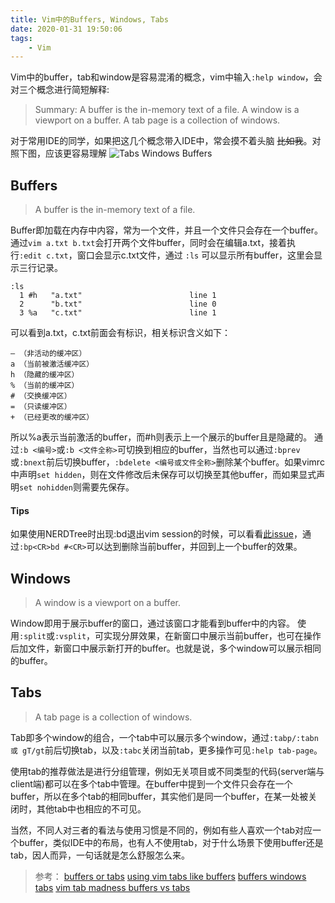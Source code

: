 ```yaml
---
title: Vim中的Buffers, Windows, Tabs
date: 2020-01-31 19:50:06
tags:
    - Vim
---
```


Vim中的buffer，tab和window是容易混淆的概念，vim中输入`:help window`，会对三个概念进行简短解释:

> Summary:
> A buffer is the in-memory text of a file.
> A window is a viewport on a buffer.
> A tab page is a collection of windows.

对于常用IDE的同学，如果把这几个概念带入IDE中，常会摸不着头脑 ~~比如我~~。对照下图，应该更容易理解
![Tabs Windows Buffers](https://picture.wzmmmmj.com/vim-tabs-windows-buffers.jpg)

<!--more-->

## Buffers

> A buffer is the in-memory text of a file.

Buffer即加载在内存中内容，常为一个文件，并且一个文件只会存在一个buffer。通过`vim a.txt b.txt`会打开两个文件buffer，同时会在编辑a.txt，接着执行`:edit c.txt`，窗口会显示c.txt文件，通过 `:ls` 可以显示所有buffer，这里会显示三行记录。

```vim
:ls
  1 #h   "a.txt"                        line 1
  2      "b.txt"                        line 0
  3 %a   "c.txt"                        line 1
```

可以看到a.txt，c.txt前面会有标识，相关标识含义如下：

```
– （非活动的缓冲区）
a （当前被激活缓冲区）
h （隐藏的缓冲区）
% （当前的缓冲区）
# （交换缓冲区）
= （只读缓冲区）
+ （已经更改的缓冲区）
```

所以%a表示当前激活的buffer，而#h则表示上一个展示的buffer且是隐藏的。
通过`:b <编号>`或`:b <文件全称>`可切换到相应的buffer，当然也可以通过`:bprev`或`:bnext`前后切换buffer，`:bdelete <编号或文件全称>`删除某个buffer。如果vimrc中声明`set hidden`，则在文件修改后未保存可以切换至其他buffer，而如果显式声明`set nohidden`则需要先保存。

#### Tips
如果使用NERDTree时出现:bd退出vim session的时候，可以看看[此issue](https://github.com/preservim/nerdtree/issues/400)，通过`:bp<CR>bd #<CR>`可以达到删除当前buffer，并回到上一个buffer的效果。

## Windows

> A window is a viewport on a buffer.

Window即用于展示buffer的窗口，通过该窗口才能看到buffer中的内容。 使用`:split`或`:vsplit`，可实现分屏效果，在新窗口中展示当前buffer，也可在操作后加文件，新窗口中展示新打开的buffer。也就是说，多个window可以展示相同的buffer。

## Tabs

> A tab page is a collection of windows.

Tab即多个window的组合，一个tab中可以展示多个window，通过`:tabp/:tabn 或 gT/gt`前后切换tab，以及`:tabc`关闭当前tab，更多操作可见`:help tab-page`。

使用tab的推荐做法是进行分组管理，例如无关项目或不同类型的代码(server端与client端)都可以在多个tab中管理。在buffer中提到一个文件只会存在一个buffer，所以在多个tab的相同buffer，其实他们是同一个buffer，在某一处被关闭时，其他tab中也相应的不可见。

当然，不同人对三者的看法与使用习惯是不同的，例如有些人喜欢一个tab对应一个buffer，类似IDE中的布局，也有人不使用tab，对于什么场景下使用buffer还是tab，因人而异，一句话就是怎么舒服怎么来。

> 参考：
> [buffers or tabs](https://stackoverflow.com/questions/26708822/why-do-vim-experts-prefer-buffers-over-tabs)
> [using vim tabs like buffers](https://stackoverflow.com/questions/102384/using-vims-tabs-like-buffers/103590#103590)
> [buffers windows tabs](https://sanctum.geek.nz/arabesque/buffers-windows-tabs/)
> [vim tab madness buffers vs tabs](https://joshldavis.com/2014/04/05/vim-tab-madness-buffers-vs-tabs/)

